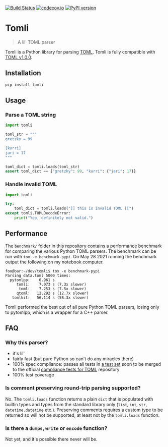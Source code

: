 [![Build Status](https://github.com/hukkinj1/tomli/workflows/Tests/badge.svg?branch=master)](https://github.com/hukkinj1/tomli/actions?query=workflow%3ATests+branch%3Amaster+event%3Apush)
[![codecov.io](https://codecov.io/gh/hukkinj1/tomli/branch/master/graph/badge.svg)](https://codecov.io/gh/hukkinj1/tomli)
[![PyPI version](https://img.shields.io/pypi/v/tomli)](https://pypi.org/project/tomli)

# Tomli

> A lil' TOML parser

Tomli is a Python library for parsing [TOML](https://toml.io).
Tomli is fully compatible with [TOML v1.0.0](https://toml.io/en/v1.0.0).

## Installation

```bash
pip install tomli
```

## Usage

### Parse a TOML string

```python
import tomli

toml_str = """
gretzky = 99

[kurri]
jari = 17
"""

toml_dict = tomli.loads(toml_str)
assert toml_dict == {"gretzky": 99, "kurri": {"jari": 17}}
```

### Handle invalid TOML

```python
import tomli

try:
    toml_dict = tomli.loads("]] this is invalid TOML [[")
except tomli.TOMLDecodeError:
    print("Yep, definitely not valid.")
```

## Performance

The `benchmark/` folder in this repository contains a performance benchmark for comparing the various Python TOML parsers.
The benchmark can be run with `tox -e benchmark-pypi`.
On May 28 2021 running the benchmark output the following on my notebook computer.

```console
foo@bar:~/dev/tomli$ tox -e benchmark-pypi
Parsing data.toml 5000 times:
  pytomlpp:    0.961 s
     tomli:    7.073 s (7.3x slower)
      toml:    7.253 s (7.5x slower)
     qtoml:   12.292 s (12.7x slower)
   tomlkit:   56.114 s (58.3x slower)
```

Tomli performed the best out of all pure Python TOML parsers,
losing only to pytomlpp, which is a wrapper for a C++ parser.

## FAQ

### Why this parser?

- it's lil'
- fairly fast (but pure Python so can't do any miracles there)
- 100% spec compliance: passes all tests in
  [a test set](https://github.com/toml-lang/compliance/pull/8)
  soon to be merged to the official
  [compliance tests for TOML](https://github.com/toml-lang/compliance)
  repository
- 100% test coverage

### Is comment preserving round-trip parsing supported?

No. The `tomli.loads` function returns a plain `dict` that is populated with builtin types and types from the standard library only
(`list`, `int`, `str`, `datetime.datetime` etc.).
Preserving comments requires a custom type to be returned so will not be supported,
at least not by the `tomli.loads` function.

### Is there a `dumps`, `write` or `encode` function?

Not yet, and it's possible there never will be.
